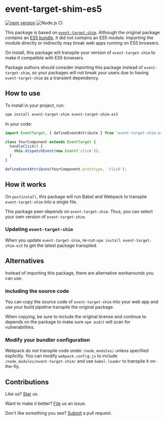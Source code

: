 # event-target-shim-es5

[![npm version](https://img.shields.io/npm/v/event-target-shim-es5.svg)](https://www.npmjs.com/package/event-target-shim-es5) ![Node.js CI](https://github.com/compulim/event-target-shim-es5/workflows/Node.js%20CI/badge.svg)

This package is based on [`event-target-shim`](https://npmjs.com/package/event-target-shim). Although the original package contains an [ES5 bundle](https://unpkg.com/event-target-shim/dist/event-target-shim.umd.js), it did not contains an ES5 module. Importing the module directly or indirectly may break web apps running on ES5 browsers.

On install, this package will transpile your version of `event-target-shim` to make it compatible with ES5 browsers.

Package authors should consider importing this package instead of `event-target-shim`, so your packages will not break your users due to having `event-target-shim` as a transient dependency.

## How to use

To install in your project, run:

```sh
npm install event-target-shim event-target-shim-es5
```

In your code:

```js
import EventTarget, { defineEventAttribute } from 'event-target-shim-es5';

class YourComponent extends EventTarget {
  handleClick() {
    this.dispatchEvent(new Event('click'));
  }
}

defineEventAttribute(YourComponent.prototype, 'click');
```

## How it works

On `postinstall`, this package will run Babel and Webpack to transpile `event-target-shim` into a single file.

This package peer-depends on `event-target-shim`. Thus, you can select your own version of `event-target-shim`.

### Updating `event-target-shim`

When you update `event-target-shim`, re-run `npm install event-target-shim-es5` to get the latest package transpiled.

## Alternatives

Instead of importing this package, there are alternative workarounds you can use.

### Including the source code

You can copy the source code of `event-target-shim` into your web app and use your build pipeline transpile the original package.

When copying, be sure to include the original license and continue to depends on the package to make sure `npm audit` will scan for vulnerabilities.

### Modify your bundler configuration

Webpack do not transpile code under `/node_modules/` unless specified explicitly. You can modify `webpack.config.js` to include `/node_modules/event-target-shim/` and use `babel-loader` to transpile it on-the-fly.

## Contributions

Like us? [Star](https://github.com/compulim/event-target-shim-es5/stargazers) us.

Want to make it better? [File](https://github.com/compulim/event-target-shim-es5/issues) us an issue.

Don't like something you see? [Submit](https://github.com/compulim/event-target-shim-es5/pulls) a pull request.
